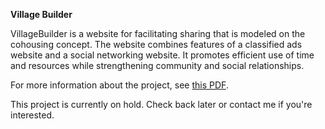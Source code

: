 **Village Builder**

VillageBuilder is a website for facilitating sharing that is modeled on the cohousing concept. The website combines features of a classified ads website and a social networking website. It promotes efficient use of time and resources while strengthening community and social relationships.

For more information about the project, see [this PDF](http://johnmeinken.com/portfolio/files/VillageBuilder.pdf).

This project is currently on hold.  Check back later or contact me if you're interested.

